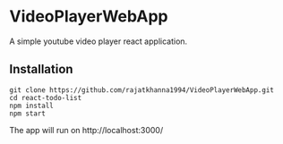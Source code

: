 # VideoPlayerWebApp

A simple youtube video player react application.

## Installation

```
git clone https://github.com/rajatkhanna1994/VideoPlayerWebApp.git
cd react-todo-list
npm install
npm start
```

The app will run on http://localhost:3000/

